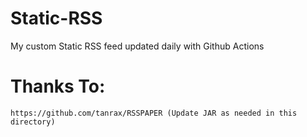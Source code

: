 # Static-RSS
My custom Static RSS feed updated daily with Github Actions

# Thanks To:
```
https://github.com/tanrax/RSSPAPER (Update JAR as needed in this directory)
```
